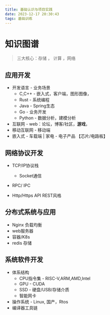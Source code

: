 ```yaml
---
title: 基础认识与项目实践
date: 2023-12-17 20:30:43
tags: 基础训练
---
```


# 知识图谱

> 三大核心：存储 ， 计算 ，网络

## 应用开发

- 开发语言 - 业务场景
  - C,C++ - 嵌入式，客户端，图形图像，
  - Rust - 系统编程
  - Java - Spring生态
  - Go - 业务开发
  - Python - 数据分析，建模分析
- 互联网 - web：论坛，博客/社区，**游戏**，
- 移动互联网 - 移动端
- 嵌入式 - 车载端 | 家电 - 电子产品 【芯片/电路板】



## 网络协议开发

- TCP/IP协议栈

  - Socket通信

- RPC/ IPC

- Http/Https API REST风格

  

## 分布式系统与应用

- Nginx 负载均衡
- web服务器
- 容器/K8s
- redis 存储



## 系统软件开发

- 体系结构
  - CPU指令集 - RISC-V,ARM,AMD,Intel
  - GPU - CUDA
  - SSD - 硬盘/USB/存储介质
  - 智能网卡
- 操作系统 - Linux, 国产，Rtos
- 编译器工具链


